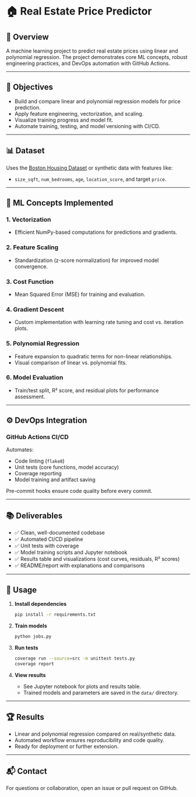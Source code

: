 # 🏠 Real Estate Price Predictor

## 📌 Overview
A machine learning project to predict real estate prices using linear and polynomial regression. The project demonstrates core ML concepts, robust engineering practices, and DevOps automation with GitHub Actions.

---

## 🎯 Objectives
- Build and compare linear and polynomial regression models for price prediction.
- Apply feature engineering, vectorization, and scaling.
- Visualize training progress and model fit.
- Automate training, testing, and model versioning with CI/CD.

---

## 📊 Dataset
Uses the [Boston Housing Dataset](https://www.kaggle.com/c/boston-housing) or synthetic data with features like:
- `size_sqft`, `num_bedrooms`, `age`, `location_score`, and target `price`.

---

## 🧠 ML Concepts Implemented

### 1. Vectorization
- Efficient NumPy-based computations for predictions and gradients.

### 2. Feature Scaling
- Standardization (z-score normalization) for improved model convergence.

### 3. Cost Function
- Mean Squared Error (MSE) for training and evaluation.

### 4. Gradient Descent
- Custom implementation with learning rate tuning and cost vs. iteration plots.

### 5. Polynomial Regression
- Feature expansion to quadratic terms for non-linear relationships.
- Visual comparison of linear vs. polynomial fits.

### 6. Model Evaluation
- Train/test split, R² score, and residual plots for performance assessment.

---

## ⚙️ DevOps Integration

### GitHub Actions CI/CD
Automates:
- Code linting (`flake8`)
- Unit tests (core functions, model accuracy)
- Coverage reporting
- Model training and artifact saving

Pre-commit hooks ensure code quality before every commit.

---

## 📚 Deliverables
- ✅ Clean, well-documented codebase
- ✅ Automated CI/CD pipeline
- ✅ Unit tests with coverage
- ✅ Model training scripts and Jupyter notebook
- ✅ Results table and visualizations (cost curves, residuals, R² scores)
- ✅ README/report with explanations and comparisons

---

## 🚀 Usage

1. **Install dependencies**
   ```sh
   pip install -r requirements.txt
   ```

2. **Train models**
   ```sh
   python jobs.py
   ```

3. **Run tests**
   ```sh
   coverage run --source=src -m unittest tests.py
   coverage report
   ```

4. **View results**
   - See Jupyter notebook for plots and results table.
   - Trained models and parameters are saved in the `data/` directory.

---

## 🏆 Results

- Linear and polynomial regression compared on real/synthetic data.
- Automated workflow ensures reproducibility and code quality.
- Ready for deployment or further extension.

---

## 📬 Contact

For questions or collaboration, open an issue or pull request on GitHub.